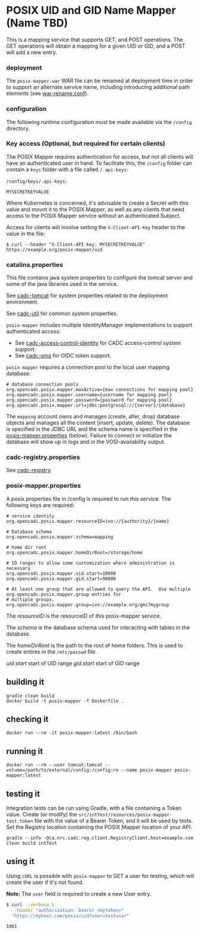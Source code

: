 # POSIX UID and GID Name Mapper (Name TBD)

This is a mapping service that supports GET, and POST operations.  The GET operations will obtain a mapping
for a given UID or GID, and a POST will add a new entry.

### deployment
The `posix-mapper.war` WAR file can be renamed at deployment time in order to support an alternate service name, including introducing 
additional path elements (see [war-rename.conf](https://github.com/opencadc/docker-base/tree/master/cadc-tomcat#war-renameconf)).

### configuration
The following runtime configuration must be made available via the `/config` directory.

### Key access (Optional, but required for certain clients)
The POSIX Mapper requires authentication for access, but not all clients will have an authenticated user in hand.  To
facilitate this, the `/config` folder can contain a `keys` folder with a file called `/.api-keys`:

`/config/keys/.api-keys`:
```
MYSECRETKEYVALUE
```

Where Kubernetes is concerned, it's advisable to create a Secret with this value and mount it to the POSIX Mapper, 
as well as any clients that need access to the POSIX Mapper service without an authenticated Subject.

Access for clients will involve setting the `X-Client-API-Key` header to the value in the file:

```shell
$ curl --header "X-Client-API-key: MYSECRETKEYVALUE" https://example.org/posix-mapper/uid
```

### catalina.properties
This file contains java system properties to configure the tomcat server and some of the java libraries used in the service.

See <a href="https://github.com/opencadc/docker-base/tree/master/cadc-tomcat">cadc-tomcat</a>
for system properties related to the deployment environment.

See <a href="https://github.com/opencadc/core/tree/master/cadc-util">cadc-util</a>
for common system properties.

`posix-mapper` includes multiple IdentityManager implementations to support authenticated access:
- See <a href="https://github.com/opencadc/ac/tree/master/cadc-access-control-identity">cadc-access-control-identity</a> for CADC access-control system support.
- See <a href="https://github.com/opencadc/ac/tree/master/cadc-gms">cadc-gms</a> for OIDC token support.

`posix-mapper` requires a connection pool to the local user mapping database:
```
# database connection pools
org.opencadc.posix.mapper.maxActive={max connections for mapping pool}
org.opencadc.posix.mapper.username={username for mapping pool}
org.opencadc.posix.mapper.password={password for mapping pool}
org.opencadc.posix.mapper.url=jdbc:postgresql://{server}/{database}
```
The `mapping` account owns and manages (create, alter, drop) database objects and manages
all the content (insert, update, delete). The database is specified in the JDBC URL and the schema name is specified 
in the [posix-mapper.properties](#posix-mapperproperties) (below). Failure to connect or initialize the database will show up in logs and in the 
VOSI-availability output.

### cadc-registry.properties
See <a href="https://github.com/opencadc/reg/tree/master/cadc-registry">cadc-registry</a>.

### posix-mapper.properties
A posix.properties file in /config is required to run this service.  The following keys are required:
```
# service identity
org.opencadc.posix.mapper.resourceID=ivo://{authority}/{name}

# Database schema
org.opencadc.posix.mapper.schema=mapping

# home dir root
org.opencadc.posix.mapper.homeDirRoot=/storage/home

# ID ranges to allow some customization where administration is necessary
org.opencadc.posix.mapper.uid.start=10000
org.opencadc.posix.mapper.gid.start=90000

# At least one group that are allowed to query the API.  Use multiple org.opencadc.posix.mapper.group entries for
# multiple groups.
org.opencadc.posix.mapper.group=ivo://example.org/gms?mygroup
```
The _resourceID_ is the resourceID of _this_ posix-mapper service.

The _schema_ is the database schema used for interacting with tables in the database.

The _homeDirRoot_ is the path to the root of home folders.  This is used to create entires in the `/etc/passwd` file.

_uid.start_ start of UID range
_gid.start_ start of GID range

## building it
```
gradle clean build
docker build -t posix-mapper -f Dockerfile .
```

## checking it
```
docker run --rm -it posix-mapper:latest /bin/bash
```

## running it
```
docker run --rm --user tomcat:tomcat --volume=/path/to/external/config:/config:ro --name posix-mapper posix-mapper:latest
```

## testing it
Integration tests can be run using Gradle, with a file containing a Token value.  Create (or modify) the `src/intTest/resources/posix-mapper-test.token`
file with the value of a Bearer Token, and it will be used by tests.  Set the Registry location containing the
POSIX Mapper location of your API.

```shell
gradle --info -Dca.nrc.cadc.reg.client.RegistryClient.host=example.com clean build intTest
```

## using it
Using `cURL` is possible with `posix-mapper` to GET a user for testing, which will create the user if it's not found.

**Note:** The `user` field is required to create a new User entry.
```bash
$ curl --verbose \
  --header "authorization: bearer <mytoken>" 
  "https://myhost.com/posix/uid?user=testuser"

1001
```
